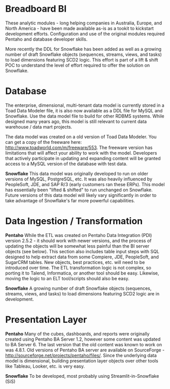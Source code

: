 Breadboard BI
=============
These analytic modules - long helping companies in Australia, Europe, and North America - have been made available as-is as a tookit to kickstart development efforts. Configuration and use of the original modules required Pentaho and database developer skills.  

More recently the DDL for Snowflake has been added as well as a growing number of draft Snowflake objects (sequences, streams, views, and tasks) to load dimensions featuring SCD2 logic.  This effort is part of a lift & shift POC to understand the level of effort required to offer the solution on Snowflake.

Database
=========
The enterprise, dimensional, multi-tenant data model is currently stored in a Toad Data Modeler file, it is also now available as a DDL file for MySQL and Snowflake.  Use the data model file to build for other RDBMS systems.  While designed many years ago, this model is still relevant to current data warehouse / data mart projects.

The data model was created on a old version of Toad Data Modeler. You can get a copy of the freeware here: http://www.toadworld.com/m/freeware/553.  The freeware version has limitations that will affect your ability to work with the model.  Developers that actively participate in updating and expanding content will be granted access to a MySQL version of the database with test data.

**Snowflake**
This data model was originally developed to run on older versions of MySQL, PostgreSQL, etc.  It was also heavily influenced by PeopleSoft, JDE, and SAP R/3 (early customers ran these ERPs).  This model has essentially been "lifted & shifted" to run unchanged on Snowflake.  Future versions of this data model will likely vary significantly in order to take advantage of Snowflake's far more powerful capabilities.

Data Ingestion / Transformation
===============================
**Pentaho**
While the ETL was created on Pentaho Data Integration (PDI) version 2.5.2 - it should work with newer versions, and the process of updating the objects will be somewhat less painful than the BI server objects (see below).  This section also includes table input steps with SQL designed to help extract data from some Compiere, JDE, PeopleSoft, and SugarCRM tables.  New objects, best practices, etc. will need to be introduced over time.  The ETL transformation logic is not complex, so porting it to Talend, Informatica, or another tool should be easy.  Likewise, moving the logic to an ELT tool/scripts should also be easy.

**Snowflake**
A growing number of draft Snowflake objects (sequences, streams, views, and tasks) to load dimensions featuring SCD2 logic are in development.

Presentation Layer
==================
**Pentaho**
Many of the cubes, dashboards, and reports were originally created using Pentaho BA Server 1.2, however some content was updated to BA Server 6.  The last version that the old content was known to work on was 4.8.1.  Old versions of Pentaho BA server are available on SourceForge - http://sourceforge.net/projects/pentaho/files/.  Since the underlying data model is dimensional, building presentation layer objects over other tools like Tableau, Looker, etc. is very easy.

**Snowflake**
To be developed, most probably using Streamlit-in-Snowflake (SiS)
